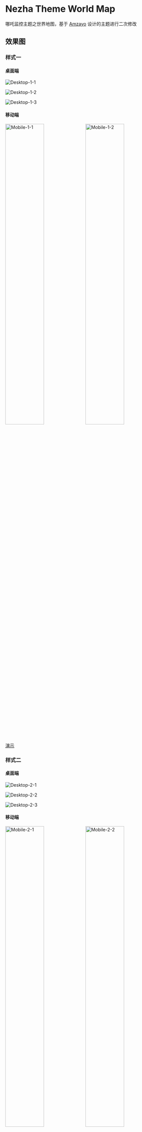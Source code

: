 # Nezha Theme World Map

哪吒监控主题之世界地图，基于 [Amzayo](https://blog.amzayo.com) 设计的主题进行二次修改

## 效果图

### 样式一

#### 桌面端

![Desktop-1-1](/screenshots/desktop-1-1.png)

![Desktop-1-2](/screenshots/desktop-1-2.png)

![Desktop-1-3](/screenshots/desktop-1-3.png)

#### 移动端

<p>
  <img alt="Mobile-1-1" src="/screenshots/mobile-1-1.jpg" width="49%" />
  <img alt="Mobile-1-2" src="/screenshots/mobile-1-2.jpg" width="49%" />
</p>

[演示](https://jks-collapse.pages.dev)

### 样式二

#### 桌面端

![Desktop-2-1](/screenshots/desktop-2-1.png)

![Desktop-2-2](/screenshots/desktop-2-2.png)

![Desktop-2-3](/screenshots/desktop-2-3.png)

#### 移动端

<p>
  <img alt="Mobile-2-1" src="/screenshots/mobile-2-1.jpg" width="49%" />
  <img alt="Mobile-2-2" src="/screenshots/mobile-2-2.jpg" width="49%" />
</p>

[演示](https://jks-tabs.pages.dev)

## 主要改动

- 增加世界地图
- 默认背景图为必应每日壁纸
- 小鸡的主要信息以标签组形式显示
- 小鸡离线时卡片为灰色
- 增加网络图表
- 支持 PWA，可安装到桌面或主屏幕

## 部署

本项目为纯前端，不依赖哪吒服务端渲染，所以需要一个新的站点

### 手动

下载 [样式一](https://github.com/reg233/nezha-theme-world-map/releases/download/v1.2.5/nezha-theme-world-map.zip) 或 [样式二](https://github.com/reg233/nezha-theme-world-map/releases/download/v1.2.5/nezha-theme-world-map-tabs.zip) 到站点的对应目录并解压

在 `Nginx` 或 `Caddy` 的配置文件中反代路径 `/api/` 、 `/view-password` 、 `/ws` 到哪吒面板地址

#### Nginx

```
location ~ ^(/api/|/view-password) {
    proxy_pass http://localhost:8008;
    proxy_set_header Host $host;
    proxy_set_header X-Real-IP $remote_addr;
    proxy_set_header X-Forwarded-For $proxy_add_x_forwarded_for;
    proxy_set_header X-Forwarded-Proto $scheme;
}

location /ws {
    proxy_pass http://localhost:8008;
    proxy_http_version 1.1;
    proxy_set_header Upgrade $http_upgrade;
    proxy_set_header Connection "upgrade";
    proxy_set_header Host $host;
    proxy_set_header X-Real-IP $remote_addr;
    proxy_set_header X-Forwarded-For $proxy_add_x_forwarded_for;
    proxy_set_header X-Forwarded-Proto $scheme;
}
```

#### Caddy

反代本地

```
example.com {
    root * /var/www/nezha-theme-world-map
    encode zstd gzip
    file_server

    @path {
        path /api/* /ws /view-password
    }

    reverse_proxy @path localhost:8008
}
```

反代远程

```
example.com {
    root * /var/www/nezha-theme-world-map
    encode zstd gzip
    file_server

    @path {
        path /api/* /ws /view-password
    }

    reverse_proxy @path https://foobar.com {
        header_up Host {upstream_hostport}
        header_up -Origin
    }
}
```

### Cloudflare Pages

> [!WARNING]
> 暂不支持密码访问

下载 [样式一](https://github.com/reg233/nezha-theme-world-map/releases/download/v1.2.5/nezha-theme-world-map.zip) 或 [样式二](https://github.com/reg233/nezha-theme-world-map/releases/download/v1.2.5/nezha-theme-world-map-tabs.zip) 到本地并解压

在 `index.html` 旁边创建一个名为 `_worker.js` 的文件，将下面的代码粘贴进去，再修改第 1 行中的域名

<details>

<summary>_worker.js</summary>

```js
const domain = "example.com";

export default {
  async fetch(request, env) {
    const url = new URL(request.url);
    if (url.pathname.startsWith("/api/")) {
      return handleRequest(request);
    } else if (url.pathname.startsWith("/ws")) {
      return handleWebSocket(request);
    }

    return env.ASSETS.fetch(request);
  },
};

const handleRequest = async (request) => {
  const url = new URL(request.url);
  url.host = domain;

  const modifiedRequest = new Request(url.toString(), {
    headers: request.headers,
    method: request.method,
    body: request.body,
    redirect: "follow",
  });
  const response = await fetch(modifiedRequest);

  return new Response(response.body, response);
};

const handleWebSocket = async (request) => {
  const upgradeHeader = request.headers.get("Upgrade");
  if (upgradeHeader !== "websocket") {
    return new Response("Expected WebSocket", { status: 400 });
  }

  const webSocket = new WebSocket(`wss://${domain}/ws`);
  webSocket.addEventListener("message", (event) => {
    server.send(event.data);
  });

  const [client, server] = Object.values(new WebSocketPair());
  server.accept();
  server.addEventListener("message", (event) => {
    webSocket.send(event.data);
  });

  return new Response(null, { status: 101, webSocket: client });
};
```

</details>

然后在 Cloudflare Pages 创建页面中点击 `上传资产` 按钮将所有文件上传

## 自定义

### 修改标题

在 `index.html` 中搜索 `监控室` 并替换

### 修改背景图

在 `index.html` 中搜索 `https://imgapi.cn/bing.php` 并替换

### 隐藏地图

在 `assets/index-xxxxxxxx.css` 底部加入以下内容

#### 样式一

```css
.ant-collapse-item:first-child{display:none}
```

#### 样式二

```css
.ant-collapse{display:none}@media only screen and (max-width:701px){.tabs{padding:16px}}@media only screen and (min-width:702px){.tabs{padding:4% 16px}}
```

## 已知问题

小鸡数量超过 100 时样式一会出现明显卡顿，建议使用样式二

## 声明

地图数据来自 [TopoJSON](https://github.com/topojson/world-atlas)，如有异议，请自行替换 `countries-50m.json`
